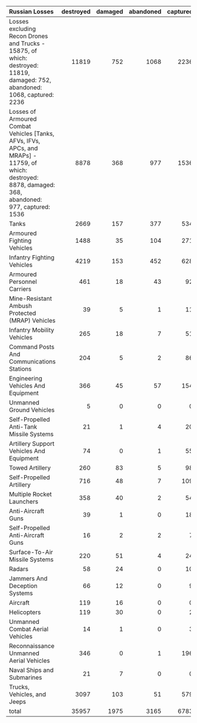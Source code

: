 | Russian Losses                                                                                                                                           |   destroyed |   damaged |   abandoned |   captured |   total |
|:---------------------------------------------------------------------------------------------------------------------------------------------------------|------------:|----------:|------------:|-----------:|--------:|
| Losses excluding Recon Drones and Trucks - 15875, of which: destroyed: 11819, damaged: 752, abandoned: 1068, captured: 2236                              |       11819 |       752 |        1068 |       2236 |   15875 |
| Losses of Armoured Combat Vehicles [Tanks, AFVs, IFVs, APCs, and MRAPs] - 11759, of which: destroyed: 8878, damaged: 368, abandoned: 977, captured: 1536 |        8878 |       368 |         977 |       1536 |   11759 |
| Tanks                                                                                                                                                    |        2669 |       157 |         377 |        534 |    3737 |
| Armoured Fighting Vehicles                                                                                                                               |        1488 |        35 |         104 |        271 |    1898 |
| Infantry Fighting Vehicles                                                                                                                               |        4219 |       153 |         452 |        628 |    5452 |
| Armoured Personnel Carriers                                                                                                                              |         461 |        18 |          43 |         92 |     614 |
| Mine-Resistant Ambush Protected  (MRAP) Vehicles                                                                                                         |          39 |         5 |           1 |         11 |      56 |
| Infantry Mobility Vehicles                                                                                                                               |         265 |        18 |           7 |         51 |     341 |
| Command Posts And Communications Stations                                                                                                                |         204 |         5 |           2 |         86 |     297 |
| Engineering Vehicles And Equipment                                                                                                                       |         366 |        45 |          57 |        154 |     622 |
| Unmanned Ground Vehicles                                                                                                                                 |           5 |         0 |           0 |          0 |       5 |
| Self-Propelled Anti-Tank Missile Systems                                                                                                                 |          21 |         1 |           4 |         20 |      46 |
| Artillery Support Vehicles And Equipment                                                                                                                 |          74 |         0 |           1 |         55 |     130 |
| Towed Artillery                                                                                                                                          |         260 |        83 |           5 |         98 |     446 |
| Self-Propelled Artillery                                                                                                                                 |         716 |        48 |           7 |        109 |     880 |
| Multiple Rocket Launchers                                                                                                                                |         358 |        40 |           2 |         54 |     454 |
| Anti-Aircraft Guns                                                                                                                                       |          39 |         1 |           0 |         18 |      58 |
| Self-Propelled Anti-Aircraft Guns                                                                                                                        |          16 |         2 |           2 |          7 |      27 |
| Surface-To-Air Missile Systems                                                                                                                           |         220 |        51 |           4 |         24 |     299 |
| Radars                                                                                                                                                   |          58 |        24 |           0 |         10 |      92 |
| Jammers And Deception Systems                                                                                                                            |          66 |        12 |           0 |          9 |      87 |
| Aircraft                                                                                                                                                 |         119 |        16 |           0 |          0 |     135 |
| Helicopters                                                                                                                                              |         119 |        30 |           0 |          2 |     151 |
| Unmanned Combat Aerial Vehicles                                                                                                                          |          14 |         1 |           0 |          3 |      18 |
| Reconnaissance Unmanned Aerial Vehicles                                                                                                                  |         346 |         0 |           1 |        196 |     543 |
| Naval Ships and Submarines                                                                                                                               |          21 |         7 |           0 |          0 |      28 |
| Trucks, Vehicles, and Jeeps                                                                                                                              |        3097 |       103 |          51 |        579 |    3830 |
| total                                                                                                                                                    |       35957 |      1975 |        3165 |       6783 |   47880 |